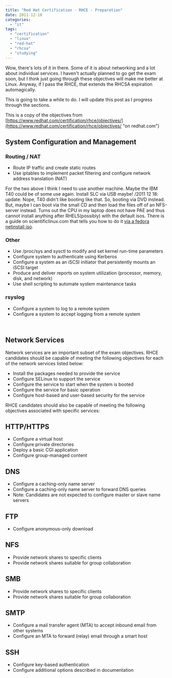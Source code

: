 ```yaml
---
title: "Red Hat Certification - RHCE - Preparation"
date: 2011-12-18
categories: 
  - "it"
tags: 
  - "certification"
  - "linux"
  - "red-hat"
  - "rhcsa"
  - "studying"
---
```


Wow, there's lots of it in there. Some of it is about networking and a lot about individual services. I haven't actually planned to go get the exam soon, but I think just going through these objectives will make me better at Linux. Anyway, if I pass the RHCE, that extends the RHCSA expiration automagically.

This is going to take a while to do. I will update this post as I progress through the sections.

This is a copy of the objectives from [https://www.redhat.com/certification/rhce/objectives/](https://www.redhat.com/certification/rhce/objectives/ "on redhat.com")

## System Configuration and Management

### Routing / NAT

- Route IP traffic and create static routes
- Use iptables to implement packet filtering and configure network address translation (NAT)

For the two above I think I need to use another machine. Maybe the IBM T40 could be of some use again. Install SLC via USB maybe! /2011 12 18: update: Nope, T40 didn't like booting like that. So, booting via DVD instead. But, maybe I can boot via the small CD and then load the files off of an NFS-server instead. Turns out the CPU in my laptop does not have PAE and thus cannot install anything after RHEL5(possibly) with the default isos. There is a guide on scientificlinux.com that tells you how to do it [via a fedora netinstall iso](http://scientificlinuxforum.org/index.php?showtopic=621 "http://scientificlinuxforum.org/index.php?showtopic=621").

### Other

- Use /proc/sys and sysctl to modify and set kernel run-time parameters
- Configure system to authenticate using Kerberos
- Configure a system as an iSCSI initiator that persistently mounts an iSCSI target
- Produce and deliver reports on system utilization (processor, memory, disk, and network)
- Use shell scripting to automate system maintenance tasks

### rsyslog

- Configure a system to log to a remote system
- Configure a system to accept logging from a remote system

 

## Network Services

Network services are an important subset of the exam objectives. RHCE candidates should be capable of meeting the following objectives for each of the network services listed below:

- Install the packages needed to provide the service
- Configure SELinux to support the service
- Configure the service to start when the system is booted
- Configure the service for basic operation
- Configure host-based and user-based security for the service

RHCE candidates should also be capable of meeting the following objectives associated with specific services:

## HTTP/HTTPS

- Configure a virtual host
- Configure private directories
- Deploy a basic CGI application
- Configure group-managed content

## DNS

- Configure a caching-only name server
- Configure a caching-only name server to forward DNS queries
- Note: Candidates are not expected to configure master or slave name servers

## FTP

- Configure anonymous-only download

## NFS

- Provide network shares to specific clients
- Provide network shares suitable for group collaboration

## SMB

- Provide network shares to specific clients
- Provide network shares suitable for group collaboration

## SMTP

- Configure a mail transfer agent (MTA) to accept inbound email from other systems
- Configure an MTA to forward (relay) email through a smart host

## SSH

- Configure key-based authentication
- Configure additional options described in documentation
